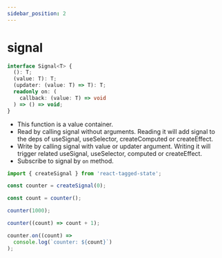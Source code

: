 ```yaml
---
sidebar_position: 2
---
```


# signal

```typescript
interface Signal<T> {
  (): T;
  (value: T): T;
  (updater: (value: T) => T): T;
  readonly on: (
    callback: (value: T) => void
  ) => () => void;
}
```

- This function is a value container.
- Read by calling signal without arguments. Reading it will add signal to the deps of useSignal, useSelector, createComputed or createEffect.
- Write by calling signal with value or updater argument. Writing it will trigger related useSignal, useSelector, computed or createEffect.
- Subscribe to signal by `on` method.

```typescript
import { createSignal } from 'react-tagged-state';

const counter = createSignal(0);

const count = counter();

counter(1000);

counter((count) => count + 1);

counter.on((count) =>
  console.log(`counter: ${count}`)
);
```
